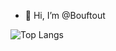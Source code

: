 - 👋 Hi, I’m @Bouftout

![Top Langs](https://github-readme-stats.vercel.app/api/top-langs/?username=myusername&theme=tokyonight)


<!---
Bouftout/Bouftout is a ✨ special ✨ repository because its `README.md` (this file) appears on your GitHub profile.
You can click the Preview link to take a look at your changes.
--->
